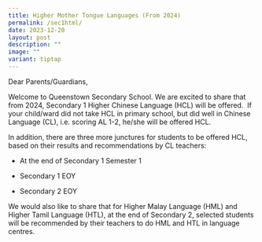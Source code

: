```yaml
---
title: Higher Mother Tongue Languages (From 2024)
permalink: /sec1html/
date: 2023-12-20
layout: post
description: ""
image: ""
variant: tiptap
---
```

<p>Dear Parents/Guardians,</p>
<p>Welcome to Queenstown Secondary School. We are excited to share that from
2024, Secondary 1 Higher Chinese Language (HCL) will be offered.&nbsp;
If your child/ward did not take HCL in primary school, but did well in
Chinese Language (CL), i.e. scoring AL 1-2, he/she will be offered HCL.&nbsp;</p>
<p>In addition, there are three more junctures for students to be offered
HCL, based on their results and recommendations by CL teachers:</p>
<ul data-tight="true" class="tight">
<li>
<p>At the end of Secondary 1 Semester 1</p>
</li>
<li>
<p>Secondary 1 EOY&nbsp;</p>
</li>
<li>
<p>Secondary 2 EOY</p>
</li>
</ul>
<p>We would also like to share that for Higher Malay Language (HML) and Higher
Tamil Language (HTL), at the end of Secondary 2, selected students will
be recommended by their teachers to do HML and HTL in language centres.</p>
